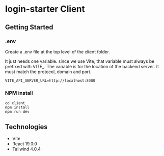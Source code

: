 # login-starter Client

## Getting Started

### .env
Create a .env file at the top level of the client folder.

It just needs one variable. since we use Vite, that variable must always be prefixed with VITE_. The variable is for the location of the backend server. It must match the protocol, domain and port.

```
VITE_API_SERVER_URL=http://localhost:8000
```

### NPM install
```
cd client
npm install
npm run dev
```

## Technologies
- Vite
- React 19.0.0
- Tailwind 4.0.4
